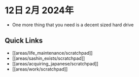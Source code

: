 # 12日 2月 2024年
- One more thing that you need is a decent sized hard drive



## Quick Links
- [[areas/life_maintenance/scratchpad]]
- [[areas/sashin_exists/scratchpad]]
- [[areas/acquiring_japanese/scratchpad]]
- [[areas/work/scratchpad]]
